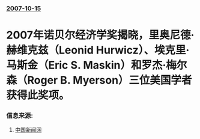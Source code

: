 ### [2007-10-15](/news/2007/10/15/index.md)

##### 
# 2007年诺贝尔经济学奖揭晓，里奥尼德·赫维克兹（Leonid Hurwicz）、埃克里·马斯金（Eric S. Maskin）和罗杰·梅尔森（Roger B. Myerson）三位美国学者获得此奖项。




### 信息来源:

1. [中国新闻网](http://www.chinanews.com.cn/cj/kong/news/2007/10-15/1049628.shtml)
